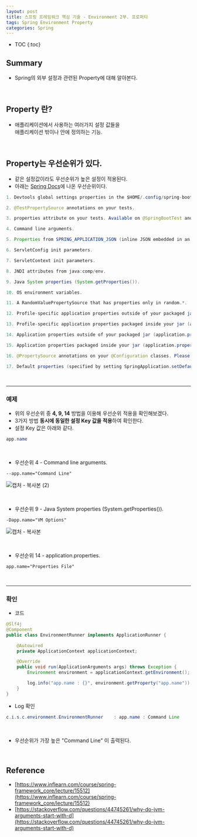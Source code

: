 ```yaml
---
layout: post
title: 스프링 프레임워크 핵심 기술 - Environment 2부. 프로퍼티
tags: Spring Environment Property
categories: Spring
---
```


* TOC
{:toc}

## Summary
* Spring의 외부 설정과 관련된 Property에 대해 알아본다.

<!--more-->
  
<br>  

## Property 란?
* 애플리케이션에서 사용하는 여러가지 설정 값들을<br>애플리케이션 밖이나 안에 정의하는 기능.

<br>  

## Property는 우선순위가 있다.
* 같은 설정값이라도 우선순위가 높은 설정이 적용된다.
* 아래는 [Spring Docs](https://docs.spring.io/spring-boot/docs/current/reference/html/spring-boot-features.html#boot-features-external-config)에 나온 우선순위이다.

```java
1. Devtools global settings properties in the $HOME/.config/spring-boot directory when devtools is active.

2. @TestPropertySource annotations on your tests.

3. properties attribute on your tests. Available on @SpringBootTest and the test annotations for testing a particular slice of your application.

4. Command line arguments.

5. Properties from SPRING_APPLICATION_JSON (inline JSON embedded in an environment variable or system property).

6. ServletConfig init parameters.

7. ServletContext init parameters.

8. JNDI attributes from java:comp/env.

9. Java System properties (System.getProperties()).

10. OS environment variables.

11. A RandomValuePropertySource that has properties only in random.*.

12. Profile-specific application properties outside of your packaged jar (application-{profile}.properties and YAML variants).

13. Profile-specific application properties packaged inside your jar (application-{profile}.properties and YAML variants).

14. Application properties outside of your packaged jar (application.properties and YAML variants).

15. Application properties packaged inside your jar (application.properties and YAML variants).

16. @PropertySource annotations on your @Configuration classes. Please note that such property sources are not added to the Environment until the application context is being refreshed. This is too late to configure certain properties such as logging.* and spring.main.* which are read before refresh begins.

17. Default properties (specified by setting SpringApplication.setDefaultProperties).
```

<br>  

***  

### 예제
* 위의 우선순위 중 **4, 9, 14** 방법을 이용해 우선순위 적용을 확인해보겠다.
* 3가지 방법 **동시에 동일한 설정 Key 값을 적용**하여 확인한다.
* 설정 Key 값은 아래와 같다.  

```java
app.name
```

<br>  

* 우선순위 4 - Command line arguments.  

```properties
--app.name="Command Line"
```

![캡처 - 복사본 (2)](https://user-images.githubusercontent.com/25604495/82790654-5fab2480-9ea7-11ea-985b-97b1209f23fc.PNG)

<br>  

* 우선순위 9 - Java System properties (System.getProperties()).  

```properties
-Dapp.name="VM Options"
```
![캡처 - 복사본](https://user-images.githubusercontent.com/25604495/82790659-633eab80-9ea7-11ea-9b30-5ddc808e8649.PNG)  

<br>  

* 우선순위 14 - application.properties.  

```properties
app.name="Properties File"
```

<br>  

***  

### 확인

* 코드

```java
@Slf4j
@Component
public class EnvironmentRunner implements ApplicationRunner {

    @Autowired
    private ApplicationContext applicationContext;

    @Override
    public void run(ApplicationArguments args) throws Exception {
        Environment environment = applicationContext.getEnvironment();

        log.info("app.name : {}", environment.getProperty("app.name"));
    }
}
```

* Log 확인  

```java
c.i.s.c.environment.EnvironmentRunner    : app.name : Command Line
```

<br>  

* 우선순위가 가장 높은 "Command Line" 이 출력된다.

  
<br>  

## Reference
* [https://www.inflearn.com/course/spring-framework_core/lecture/15512](https://www.inflearn.com/course/spring-framework_core/lecture/15512)  
* [https://stackoverflow.com/questions/44745261/why-do-jvm-arguments-start-with-d](https://stackoverflow.com/questions/44745261/why-do-jvm-arguments-start-with-d)